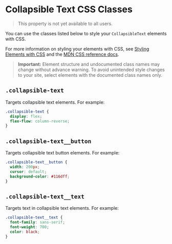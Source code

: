 <!-- This article was published using the Doc Push single-sourcing tool. Any changes to this article MUST be made in the source file. Find it at www.github.com/wix-private/velo-docs.-->

# Collapsible Text CSS Classes

> This property is not yet available to all users.

You can use the classes listed below
to style your `CollapsibleText` elements with CSS.

For more information on styling your elements with CSS, see
[Styling Elements with CSS]($w/styling-elements-with-css) and the
[MDN CSS reference docs](https://developer.mozilla.org/en-US/docs/Learn/CSS).

<blockquote class="important">

__Important:__
Element structure and undocumented class names
may change without advance warning.
To avoid unintended style changes to your site,
select elements with the documented class names only.

</blockquote>

## `.collapsible-text`

Targets collapsible text elements.
For example:

```css
.collapsible-text {
  display: flex;
  flex-flow: column-reverse;
}
```

## `.collapsible-text__button`

Targets collapsible text button elements.
For example:

```css
.collapsible-text__button {
  width: 200px;
  cursor: default;
  background-color: #116dff;
}
```

## `.collapsible-text__text`

Targets text in collapsible text elements.
For example:

```css
.collapsible-text__text {
  font-family: sans-serif;
  font-weight: 700;
  color: black;
}
```
